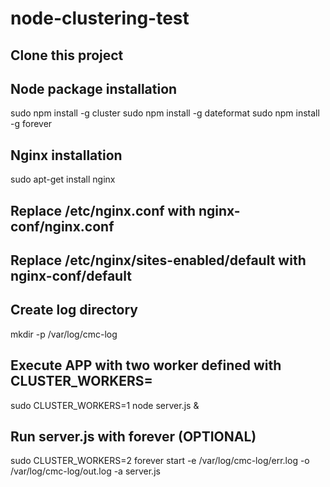 node-clustering-test
=================

## Clone this project

## Node package installation
sudo npm install -g cluster
sudo npm install -g dateformat
sudo npm install -g forever

## Nginx installation
sudo apt-get install nginx

## Replace /etc/nginx.conf with nginx-conf/nginx.conf
## Replace /etc/nginx/sites-enabled/default with nginx-conf/default

## Create log directory
mkdir -p /var/log/cmc-log

## Execute APP with two worker defined with CLUSTER_WORKERS=<number-of-workers>
sudo CLUSTER_WORKERS=1 node server.js &

## Run server.js with forever (OPTIONAL)
sudo CLUSTER_WORKERS=2 forever start -e /var/log/cmc-log/err.log -o /var/log/cmc-log/out.log -a server.js

